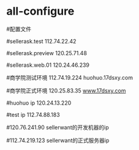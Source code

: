 # all-configure

#配置文件

#sellerask.test 112.74.22.42

#sellerask.preview 120.25.71.48

#sellerask.web.01 120.24.46.239

#商学院测试环境 112.74.19.224 huohuo.17dsxy.com

#商学院正式环境 120.25.83.35 www.17dsxy.com

#huohuo ip 120.24.13.220

#test ip 112.74.88.183

#120.76.241.90 sellerwant的开发机器的ip

#112.74.219.123 sellerwant的正式服务器ip

